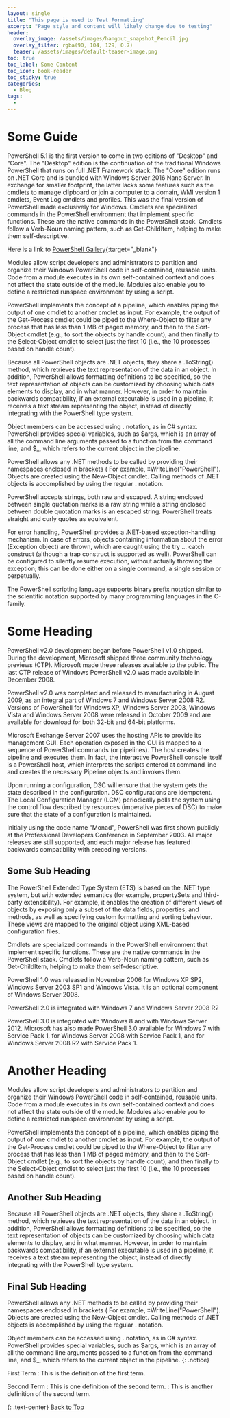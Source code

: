 ```yaml
---
layout: single
title: "This page is used to Test Formatting"
excerpt: "Page style and content will likely change due to testing"
header:
  overlay_image: /assets/images/hangout_snapshot_Pencil.jpg
  overlay_filter: rgba(90, 104, 129, 0.7)
  teaser: /assets/images/default-teaser-image.png
toc: true
toc_label: Some Content
toc_icon: book-reader
toc_sticky: true
categories:
  - Blog
tags:
  - 
---
```


# <icon class="fas fa-book"></icon> Some Guide

PowerShell 5.1 is the first version to come in two editions of "Desktop" and "Core". The "Desktop" edition is the continuation of the traditional Windows PowerShell that runs on full .NET Framework stack. The "Core" edition runs on .NET Core and is bundled with Windows Server 2016 Nano Server. In exchange for smaller footprint, the latter lacks some features such as the cmdlets to manage clipboard or join a computer to a domain, WMI version 1 cmdlets, Event Log cmdlets and profiles. This was the final version of PowerShell made exclusively for Windows.
Cmdlets are specialized commands in the PowerShell environment that implement specific functions. These are the native commands in the PowerShell stack. Cmdlets follow a Verb-Noun naming pattern, such as Get-ChildItem, helping to make them self-descriptive.

Here is a link to [PowerShell Gallery][1]{:target="_blank"}

Modules allow script developers and administrators to partition and organize their Windows PowerShell code in self-contained, reusable units. Code from a module executes in its own self-contained context and does not affect the state outside of the module. Modules also enable you to define a restricted runspace environment by using a script.

PowerShell implements the concept of a pipeline, which enables piping the output of one cmdlet to another cmdlet as input. For example, the output of the Get-Process cmdlet could be piped to the Where-Object to filter any process that has less than 1 MB of paged memory, and then to the Sort-Object cmdlet (e.g., to sort the objects by handle count), and then finally to the Select-Object cmdlet to select just the first 10 (i.e., the 10 processes based on handle count).

Because all PowerShell objects are .NET objects, they share a .ToString() method, which retrieves the text representation of the data in an object. In addition, PowerShell allows formatting definitions to be specified, so the text representation of objects can be customized by choosing which data elements to display, and in what manner. However, in order to maintain backwards compatibility, if an external executable is used in a pipeline, it receives a text stream representing the object, instead of directly integrating with the PowerShell type system.

Object members can be accessed using . notation, as in C# syntax. PowerShell provides special variables, such as $args, which is an array of all the command line arguments passed to a function from the command line, and $_, which refers to the current object in the pipeline.

PowerShell allows any .NET methods to be called by providing their namespaces enclosed in brackets ( For example,
::WriteLine("PowerShell").
Objects are created using the New-Object cmdlet. Calling methods of .NET objects is accomplished by using the regular . notation.

PowerShell accepts strings, both raw and escaped. A string enclosed between single quotation marks is a raw string while a string enclosed between double quotation marks is an escaped string. PowerShell treats straight and curly quotes as equivalent.

For error handling, PowerShell provides a .NET-based exception-handling mechanism. In case of errors, objects containing information about the error (Exception object) are thrown, which are caught using the try ... catch construct (although a trap construct is supported as well). PowerShell can be configured to silently resume execution, without actually throwing the exception; this can be done either on a single command, a single session or perpetually.

The PowerShell scripting language supports binary prefix notation similar to the scientific notation supported by many programming languages in the C-family.

# Some Heading
PowerShell v2.0 development began before PowerShell v1.0 shipped. During the development, Microsoft shipped three community technology previews (CTP). Microsoft made these releases available to the public. The last CTP release of Windows PowerShell v2.0 was made available in December 2008.

PowerShell v2.0 was completed and released to manufacturing in August 2009, as an integral part of Windows 7 and Windows Server 2008 R2. Versions of PowerShell for Windows XP, Windows Server 2003, Windows Vista and Windows Server 2008 were released in October 2009 and are available for download for both 32-bit and 64-bit platforms.

Microsoft Exchange Server 2007 uses the hosting APIs to provide its management GUI. Each operation exposed in the GUI is mapped to a sequence of PowerShell commands (or pipelines). The host creates the pipeline and executes them. In fact, the interactive PowerShell console itself is a PowerShell host, which interprets the scripts entered at command line and creates the necessary Pipeline objects and invokes them.

Upon running a configuration, DSC will ensure that the system gets the state described in the configuration. DSC configurations are idempotent.  The Local Configuration Manager (LCM) periodically polls the system using the control flow described by resources (imperative pieces of DSC) to make sure that the state of a configuration is maintained.

Initially using the code name "Monad", PowerShell was first shown publicly at the Professional Developers Conference in September 2003. All major releases are still supported, and each major release has featured backwards compatibility with preceding versions.

## Some Sub Heading

The PowerShell Extended Type System (ETS) is based on the .NET type system, but with extended semantics (for example, propertySets and third-party extensibility). For example, it enables the creation of different views of objects by exposing only a subset of the data fields, properties, and methods, as well as specifying custom formatting and sorting behaviour. These views are mapped to the original object using XML-based configuration files.

Cmdlets are specialized commands in the PowerShell environment that implement specific functions. These are the native commands in the PowerShell stack. Cmdlets follow a Verb-Noun naming pattern, such as Get-ChildItem, helping to make them self-descriptive.

PowerShell 1.0 was released in November 2006 for Windows XP SP2, Windows Server 2003 SP1 and Windows Vista. It is an optional component of Windows Server 2008.

PowerShell 2.0 is integrated with Windows 7 and Windows Server 2008 R2

PowerShell 3.0 is integrated with Windows 8 and with Windows Server 2012. Microsoft has also made PowerShell 3.0 available for Windows 7 with Service Pack 1, for Windows Server 2008 with Service Pack 1, and for Windows Server 2008 R2 with Service Pack 1.

# Another Heading
Modules allow script developers and administrators to partition and organize their Windows PowerShell code in self-contained, reusable units. Code from a module executes in its own self-contained context and does not affect the state outside of the module. Modules also enable you to define a restricted runspace environment by using a script.

PowerShell implements the concept of a pipeline, which enables piping the output of one cmdlet to another cmdlet as input. For example, the output of the Get-Process cmdlet could be piped to the Where-Object to filter any process that has less than 1 MB of paged memory, and then to the Sort-Object cmdlet (e.g., to sort the objects by handle count), and then finally to the Select-Object cmdlet to select just the first 10 (i.e., the 10 processes based on handle count).

## Another Sub Heading
Because all PowerShell objects are .NET objects, they share a .ToString() method, which retrieves the text representation of the data in an object. In addition, PowerShell allows formatting definitions to be specified, so the text representation of objects can be customized by choosing which data elements to display, and in what manner. However, in order to maintain backwards compatibility, if an external executable is used in a pipeline, it receives a text stream representing the object, instead of directly integrating with the PowerShell type system.

## Final Sub Heading

PowerShell allows any .NET methods to be called by providing their namespaces enclosed in brackets ( For example,
::WriteLine("PowerShell").
Objects are created using the New-Object cmdlet. Calling methods of .NET objects is accomplished by using the regular . notation.

Object members can be accessed using . notation, as in C# syntax. PowerShell provides special variables, such as $args, which is an array of all the command line arguments passed to a function from the command line, and $_, which refers to the current object in the pipeline.
{: .notice}

First Term
: This is the definition of the first term.

Second Term
: This is one definition of the second term.
: This is another definition of the second term.

[1]: http://powershellgallery.com

{: .text-center}
<a href="#" class="btn btn--info btn--small">Back to Top</a>
